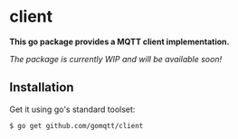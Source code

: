 # client

**This go package provides a MQTT client implementation.**

_The package is currently WIP and will be available soon!_

## Installation

Get it using go's standard toolset:

```bash
$ go get github.com/gomqtt/client
```
